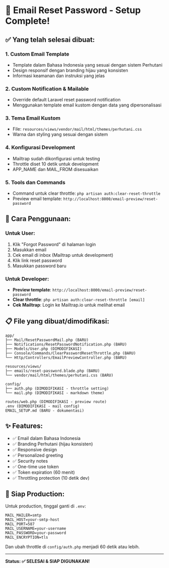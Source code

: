 # 🎉 Email Reset Password - Setup Complete!

## ✅ Yang telah selesai dibuat:

### 1. **Custom Email Template**

-   Template dalam Bahasa Indonesia yang sesuai dengan sistem Perhutani
-   Design responsif dengan branding hijau yang konsisten
-   Informasi keamanan dan instruksi yang jelas

### 2. **Custom Notification & Mailable**

-   Override default Laravel reset password notification
-   Menggunakan template email kustom dengan data yang dipersonalisasi

### 3. **Tema Email Kustom**

-   File: `resources/views/vendor/mail/html/themes/perhutani.css`
-   Warna dan styling yang sesuai dengan sistem

### 4. **Konfigurasi Development**

-   Mailtrap sudah dikonfigurasi untuk testing
-   Throttle diset 10 detik untuk development
-   APP_NAME dan MAIL_FROM disesuaikan

### 5. **Tools dan Commands**

-   Command untuk clear throttle: `php artisan auth:clear-reset-throttle`
-   Preview email template: `http://localhost:8000/email-preview/reset-password`

## 🚀 Cara Penggunaan:

### Untuk User:

1. Klik "Forgot Password" di halaman login
2. Masukkan email
3. Cek email di inbox (Mailtrap untuk development)
4. Klik link reset password
5. Masukkan password baru

### Untuk Developer:

-   **Preview template**: `http://localhost:8000/email-preview/reset-password`
-   **Clear throttle**: `php artisan auth:clear-reset-throttle [email]`
-   **Cek Mailtrap**: Login ke Mailtrap.io untuk melihat email

## 📋 File yang dibuat/dimodifikasi:

```
app/
├── Mail/ResetPasswordMail.php (BARU)
├── Notifications/ResetPasswordNotification.php (BARU)
├── Models/User.php (DIMODIFIKASI)
├── Console/Commands/ClearPasswordResetThrottle.php (BARU)
└── Http/Controllers/EmailPreviewController.php (BARU)

resources/views/
├── emails/reset-password.blade.php (BARU)
└── vendor/mail/html/themes/perhutani.css (BARU)

config/
├── auth.php (DIMODIFIKASI - throttle setting)
└── mail.php (DIMODIFIKASI - markdown theme)

routes/web.php (DIMODIFIKASI - preview route)
.env (DIMODIFIKASI - mail config)
EMAIL_SETUP.md (BARU - dokumentasi)
```

## ✨ Features:

-   ✅ Email dalam Bahasa Indonesia
-   ✅ Branding Perhutani (hijau konsisten)
-   ✅ Responsive design
-   ✅ Personalized greeting
-   ✅ Security notes
-   ✅ One-time use token
-   ✅ Token expiration (60 menit)
-   ✅ Throttling protection (10 detik dev)

## 🔧 Siap Production:

Untuk production, tinggal ganti di `.env`:

```env
MAIL_MAILER=smtp
MAIL_HOST=your-smtp-host
MAIL_PORT=587
MAIL_USERNAME=your-username
MAIL_PASSWORD=your-password
MAIL_ENCRYPTION=tls
```

Dan ubah throttle di `config/auth.php` menjadi 60 detik atau lebih.

---

**Status: ✅ SELESAI & SIAP DIGUNAKAN!**
